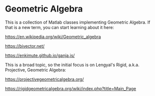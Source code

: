 # Geometric Algebra
This is a collection of Matlab classes implementing Geometric Algebra.  If that is a new term, you can start learning about it here:

https://en.wikipedia.org/wiki/Geometric_algebra

https://bivector.net/

https://enkimute.github.io/ganja.js/

This is a broad topic, so the initial focus is on Lengyal's Rigid, a.k.a. Projective, Geometric Algebra:

https://projectivegeometricalgebra.org/

https://rigidgeometricalgebra.org/wiki/index.php?title=Main_Page
